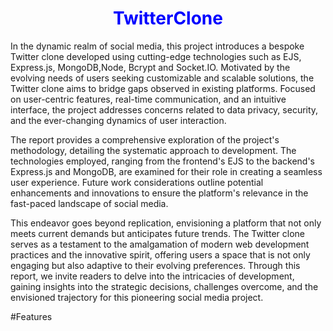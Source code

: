 <h1 style="color:blue;text-align:center;">TwitterClone</h1> 

In the dynamic realm of social media, this project introduces a bespoke Twitter clone developed using cutting-edge technologies such as EJS, Express.js, MongoDB,Node, Bcrypt and Socket.IO. Motivated by the evolving needs of users seeking customizable and scalable solutions, the Twitter clone aims to bridge gaps observed in existing platforms. Focused on user-centric features, real-time communication, and an intuitive interface, the project addresses concerns related to data privacy, security, and the ever-changing dynamics of user interaction.
 
The report provides a comprehensive exploration of the project's methodology, detailing the systematic approach to development. The technologies employed, ranging from the frontend's EJS to the backend's Express.js and MongoDB, are examined for their role in creating a seamless user experience. Future work considerations outline potential enhancements and innovations to ensure the platform's relevance in the fast-paced landscape of social media.
 
This endeavor goes beyond replication, envisioning a platform that not only meets current demands but anticipates future trends. The Twitter clone serves as a testament to the amalgamation of modern web development practices and the innovative spirit, offering users a space that is not only engaging but also adaptive to their evolving preferences. Through this report, we invite readers to delve into the intricacies of development, gaining insights into the strategic decisions, challenges overcome, and the envisioned trajectory for this pioneering social media project.


#Features
